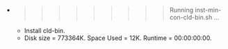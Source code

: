 * >>>>>>>>> Running inst-min-con-cld-bin.sh ...
  * Install cld-bin.
  * Disk size = 773364K. Space Used = 12K. Runtime = 00:00:00:00.
